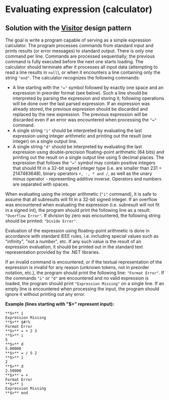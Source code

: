 # Evaluating expression (calculator)

## Solution with the [Visitor](https://en.wikipedia.org/wiki/Visitor_pattern) design pattern

The goal is write a program capable of serving as a simple expression calculator. The program processes commands from standard input and prints results (or error messages) to standard output. There is only one command per line. Commands are processed sequentially; the previous command is fully executed before the next one starts loading. The calculator should terminate after it processes all input data (attempting to read a line results in `null`), or when it encounters a line containing only the string `"end"`. The calculator recognizes the following commands:

- A line starting with the `"="` symbol followed by exactly one space and an expression in preorder format (see below). Such a line should be interpreted by parsing the expression and storing it; following operations will be done over the last parsed expression. If an expression was already stored, the previous expression should be discarded and replaced by the new expression. The previous expression will be discarded even if an error was encountered when processing the `"="` command.
- A single string `"i"` should be interpreted by evaluating the last expression using integer arithmetic and printing out the result (one integer) on a single output line.
- A single string `"d"` should be interpreted by evaluating the last expression using double-precision floating-point arithmetic (64 bits) and printing out the result on a single output line using 5 decimal places.
The expression that follows the `"="` symbol may contain positive integers that should fit in a 32-bit signed integer type (i.e. are smaller than 231 = 2147483648), binary operators `+, -, * and /`, as well as the unary minus operator `~` representing additive inverse. Operators and numbers are separated with spaces.

When evaluating using the integer arithmetic (`"i"` command), it is safe to assume that all subresults will fit in a 32-bit signed integer. If an overflow was encountered when evaluating the expression (i.e. subresult will not fit in a signed int), the program should print the following line as a result: `"Overflow Error"`. If division by zero was encountered, the following string should be printed: `"Divide Error"`.

Evaluation of the expression using floating-point arithmetic is done in accordance with standard IEEE rules, i.e. including special values such as "infinity", "not a number", etc. If any such value is the result of an expression evaluation, it should be printed out in the standard text representation provided by the .NET libraries.

If an invalid command is encountered, or if the textual representation of the expression is invalid for any reason (unknown tokens, not in preorder notation, etc.), the program should print the following line: `"Format Error"`. If the commands `"i"` or `"d"` are encountered and no valid expression is loaded, the program should print `"Expression Missing"` on a single line. If an empty line is encountered when processing the input, the program should ignore it without printing out any error.

**Example (lines starting with "$>" represent input):**
```
**$>** i
Expression Missing
**$>** $#!%
Format Error
**$>** = + 2 3
**$>** i
5
**$>** d
5.00000
**$>** = / 5 2
**$>** i
2
**$>** d
2.50000
**$>** = +
Format Error
**$>** i
Expression Missing
**$>** end
```